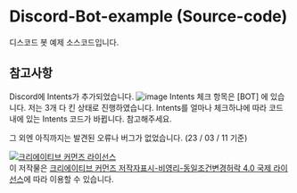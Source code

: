 # Discord-Bot-example (Source-code)
디스코드 봇 예제 소스코드입니다.

## 참고사항
Discord에 Intents가 추가되었습니다.
![image](https://user-images.githubusercontent.com/105734928/224456895-2fe3c595-6b55-425b-a726-1c8d2b23f673.png)
Intents 체크 항목은 [BOT] 에 있습니다. 저는 3개 다 킨 상태로 진행하였습니다.
Intents를 얼마나 체크하냐에 따라 코드 내에 있는 Intents 코드가 바뀝니다. 참고해주세요.

그 외엔 아직까지는 발견된 오류나 버그가 없었습니다. (23 / 03 / 11 기준)

<a rel="license" href="http://creativecommons.org/licenses/by-nc-sa/4.0/"><img alt="크리에이티브 커먼즈 라이선스" style="border-width:0" src="https://i.creativecommons.org/l/by-nc-sa/4.0/88x31.png" /></a><br />이 저작물은 <a rel="license" href="http://creativecommons.org/licenses/by-nc-sa/4.0/">크리에이티브 커먼즈 저작자표시-비영리-동일조건변경허락 4.0 국제 라이선스</a>에 따라 이용할 수 있습니다.
